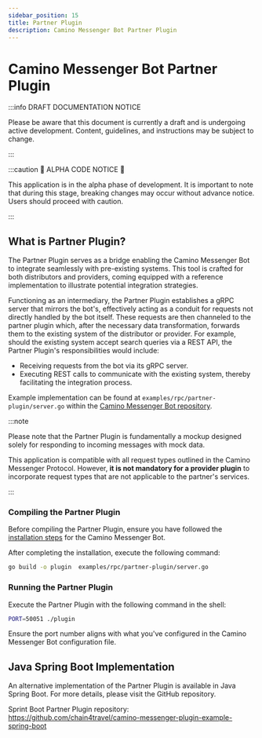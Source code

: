 ```yaml
---
sidebar_position: 15
title: Partner Plugin
description: Camino Messenger Bot Partner Plugin
---
```


# Camino Messenger Bot Partner Plugin

:::info DRAFT DOCUMENTATION NOTICE

Please be aware that this document is currently a draft and is undergoing
active development. Content, guidelines, and instructions may be subject to
change.

:::

:::caution 🚧 ALPHA CODE NOTICE 🚧

This application is in the alpha phase of development. It is important to note
that during this stage, breaking changes may occur without advance notice.
Users should proceed with caution.

:::

## What is Partner Plugin?

The Partner Plugin serves as a bridge enabling the Camino Messenger Bot to
integrate seamlessly with pre-existing systems. This tool is crafted for both
distributors and providers, coming equipped with a reference implementation
to illustrate potential integration strategies.

Functioning as an intermediary, the Partner Plugin establishes a gRPC server
that mirrors the bot's, effectively acting as a conduit for requests not
directly handled by the bot itself. These requests are then channeled to the
partner plugin which, after the necessary data transformation, forwards them
to the existing system of the distributor or provider. For example, should
the existing system accept search queries via a REST API, the Partner
Plugin's responsibilities would include:

- Receiving requests from the bot via its gRPC server.
- Executing REST calls to communicate with the existing system, thereby
  facilitating the integration process.

Example implementation can be found at `examples/rpc/partner-plugin/server.go` within the
[Camino Messenger Bot repository](https://github.com/chain4travel/camino-messenger-bot).

:::note

Please note that the Partner Plugin is fundamentally a mockup designed solely
for responding to incoming messages with mock data.

This application is compatible with all request types outlined in the Camino
Messenger Protocol. However, **it is not mandatory for a provider plugin** to
incorporate request types that are not applicable to the partner's services.

:::

### Compiling the Partner Plugin

Before compiling the Partner Plugin, ensure you have followed the
[installation steps](installation#compiling-from-source) for the Camino Messenger Bot.

After completing the installation, execute the following command:

```sh
go build -o plugin  examples/rpc/partner-plugin/server.go
```

### Running the Partner Plugin

Execute the Partner Plugin with the following command in the shell:

```sh
PORT=50051 ./plugin
```

Ensure the port number aligns with what you've configured in the Camino
Messenger Bot configuration file.

## Java Spring Boot Implementation

An alternative implementation of the Partner Plugin is available in Java
Spring Boot. For more details, please visit the GitHub repository.

Sprint Boot Partner Plugin repository: https://github.com/chain4travel/camino-messenger-plugin-example-spring-boot
